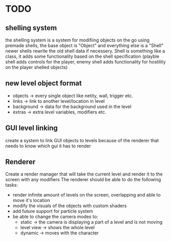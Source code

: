 # TODO
## shelling system
the shelling system is a system for modifiing objects on the go using premade shells, the base object is "Object" and everything else is a "Shell" newer shells rewrite the old shell data if necessery. Shell is something like a class, it adds some functionality based on the shell specification (playble shell adds controls for the player, enemy shell adds functionality for hostility on the player shelled objects)
## new level object format
- objects -> every single object like netity, wall, trigger etc.
- links -> link to another level/location in level
- background -> data for the background used in the level
- extras -> extra level variables, modifiers etc.



## GUI level linking
create a system to link GUI objects to levels because of the renderer that needs to know which gui it has to render

## Renderer
Create a render manager that will take the current level and render it to the screen with any modifiers
The renderer should be able to do the following tasks:
- render infinite amount of levels on the screen, overlapping and able to move it's location
- modify the visuals of the objects with custom shaders
- add future support for particle system
- be able to change the camera modes to:
  - static -> the camera is displaying a part of a level and is not moving
  - level view -> shows the whole level 
  - dynamic -> moves with the character
